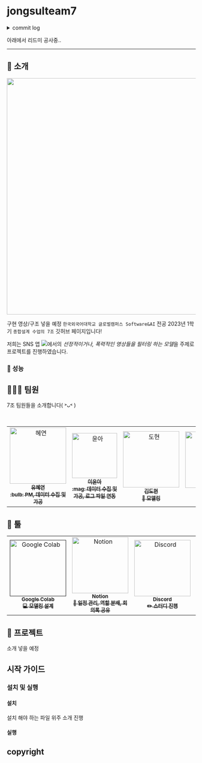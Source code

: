 # jongsulteam7

<details>
<summary>commit log</summary>
[0511] 혜연 테스트용 틱톡 비디오 업로드 완료

1) tiktok videos > 건전, 선정, 폭력 폴더로 구분
2) 건전 동영상 80개, 선정 동영상 - 관계 동영상 5개, 선정 동영상 - 노출 동영상 5개, 폭력 동영상 10개로 총 8:1:1 비율로 구성
3) 관계 동영상, 노출 동영상 일부는 틱톡 자체 어플이 아닌 트위터와 같은 외부 어플에서 아카이브된 내용을 사용하였으며, <br>이외 영상은 모두 틱톡에서 가져옴
4) 모든 영상을 약 20초 내외로 하기 위해 일부 동영상 길이를 조정한 부분이 있음

[0511] 인경_CNN 테스트 파일 업로드 완료
- data augmentation 추가 필요
- 남는 이미지로 테스트 진행 예정

[0512] 윤아 모델링 학습용 이미지 업로드 완료
: 새로운 모델링 학습 이미지 폴더안에 해당 내용 추가

[~0529]: Sequentail, VGG 모델로 세분화해 개발 진행
    - dohyeon : VGG
    - inkyung : Sequential

[0529] 혜연 테스트용 틱톡 비디오/선정 이미지 보완 및 추가
1) tiktok videos > 선정 동영상 일부 수정 (갯수 변동X, 총 5장)
2) tiktok videos > 건전 동영상 일부 수정 (갯수 변동X)
3) 모델 학습용 이미지 소스 >  선정적 이미지 소스 일부 수정 및 300장 추가 (총 800장)
    - 애매한 부분 삭제하고 확실한 이미지로 수정
    - 여성 노출로 치중된 부분 있어 남성 노출 이미지 추가
    - 일부 보완 + 300장 추가
4) 모델 학습용 이미지 소스 >  비선정적 이미지 소스 일부 수정 및 300장 추가 (총 800장)
    - 애매한 부분 삭제하고 확실한 이미지로 수정
    - 크기 너무 작은 이미지들 삭제
    - 일부 보완 + 300장 추가
</details>


아래에서 리드미 공사중.. 
- - -
## 📃 소개
<p align="center">
  <img src="https://github.com/selfrescue/selfrescue/assets/130124454/665ba540-e8ba-4656-a5ee-49c2db1a298a" width="630px">
</p>

구현 영상/구조 넣을 예정
`한국외국어대학교 글로벌캠퍼스 Software&AI` 전공 2023년 1학기 `종합설계 수업의 7조` 깃허브 페이지입니다!

저희는 SNS 앱 <img src="https://img.shields.io/badge/tiktok-000000?style=flat&logo=tiktok&logoColor=white"/>에서의 *선정적이거나, 폭력적인 영상들을 필터링 하는 모델*을 주제로 프로젝트를 진행하였습니다.
### 🌟 성능
## 🧑‍🤝‍🧑 팀원
7조 팀원들을 소개합니다( ˃ᴗ˂ )
<!-- ALL-CONTRIBUTORS-LIST:START - Do not remove or modify this section -->
<!-- prettier-ignore-start -->
<!-- markdownlint-disable -->

<table>
  <tr>
    <td align="center">
    <a href="https://github.com/selfrescue">
    <img src="https://github.com/selfrescue.png" width="150px;" alt="혜연"/>
    <br />
    <sub>
    <b>유혜연</b><br>
    <b> :bulb: PM, 데이터 수집 및 가공</b>
    </sub>
    </a>
    <br />
    <td align="center">
    <a href="https://github.com/YooongA">
    <img src="https://github.com/YooongA.png" width="120px;" alt="윤아"/>
    <br />
    <sub>
    <b>이윤아</b><br>
    <b> :mag: 데이터 수집 및 가공, 로그 파일 연동</b>
    </sub>
    </a>
    <td align="center">
    <a href="https://github.com/dony1220">
    <img src="https://github.com/dony1220.png" width="150px;" alt="도현"/>
    <br />
    <sub>
    <b>김도현</b><br>
    <b>🌟 모델링</b>
    </sub>
    </a>
    <br />
    </td>
    <td align="center">
    <a href="https://github.com/InKyungWoo">
    <img src="https://github.com/InKyungWoo.png" width="150px;" alt="인경"/>
    <br />
    <sub>
    <b>Inkyung Woo</b><br>
    <b>🌟 모델링</b>
    </sub>
    </a>
    <br />
    </td>    
    <br />
    </td>    
  </tr>
</table>

## 🧰 툴
<table>
  <tr>
    <td align="center">
    <a href=''>
    <img src="https://github.com/selfrescue/selfrescue/assets/130124454/3ae060ca-8f5f-4ca7-a880-3168cb5deaec" width="150px;" alt='Google Colab'/>
    <br />
    <sub>
    <b>Google Colab</b><br>
    <b> 💻 모델링 설계 </b>
    </sub>
    </a>
    <br />
    </td>
    <td align='center'>
    <a href='https://www.notion.so/7e97e0c8815d4acf815ffa0c885348a4?pvs=4'>
    <img src='https://github.com/selfrescue/selfrescue/assets/130124454/189b7c67-88a0-49c6-9682-1aecef0533e2' width="150px;" alt="Notion"/>
    <br />
    <sub>
    <b>Notion</b><br>
    <b> 📆 일정 관리, 역할 분배, 회의록 공유</b>
    </sub>
    </a>
    <br />
    </td>
    <td align="center">
    <a href='https://discord.gg/KJWkZJg4'>
    <img src='https://github.com/selfrescue/selfrescue/assets/130124454/cf370aee-98cc-4546-a1b3-a68884994a20' width="150px;" alt="Discord"/>
    <br />
    <sub>
    <b>Discord</b><br>
    <b> ✏️ 스터디 진행</b>
    </sub>
    </a>
    <br />
    </td>
    <td align="center">
    <a href=''>
    <img src="https://github.com/selfrescue/selfrescue/assets/130124454/76109cbe-7af1-4494-ae52-3abbdd09fdf2" width="150px;" alt="Google Meet"/>
    <br />
    <sub>
    <b>Google Meet</b><br>
    <b>✏️ 비대면 회의 진행</b>
    </sub>
    </a>
    <br />
    </td>    
    <td align="center">
    <a href=''>
    <img src="https://github.com/selfrescue/selfrescue/assets/130124454/d657cc6e-e8a1-4c48-9988-3ba3cf8f6c63" width="150px;" alt="Google Drive"/>
    <br />
    <sub>
    <b>Google Drive</b><br>
    <b> 📹 구현 영상 업로드 </b>
    </sub>
    </a>
    <br />
    </td>
  </tr>
</table>


## 📝 프로젝트
소개 넣을 예정
## 시작 가이드
### 설치 및 실행
#### 설치
설치 해야 하는 파일 위주 소개 진행
#### 실행

## copyright

